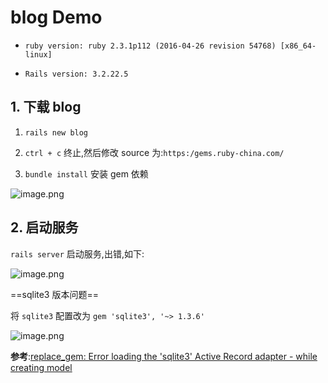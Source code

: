# blog Demo

- `ruby version: ruby 2.3.1p112 (2016-04-26 revision 54768) [x86_64-linux]`

- `Rails version: 3.2.22.5`

## 1. 下载 blog

1. `rails new blog`

2. `ctrl + c` 终止,然后修改 source 为:`https:/gems.ruby-china.com/`

3. `bundle install` 安装 gem 依赖

![image.png](http://ww1.sinaimg.cn/large/006alGmrgy1g78bpm0po9j30jk09ndhu.jpg)

## 2. 启动服务

`rails server` 启动服务,出错,如下:

![image.png](http://ww1.sinaimg.cn/large/006alGmrgy1g78bs7f216j31eo0ogwrd.jpg)

==sqlite3 版本问题==

将 `sqlite3` 配置改为 `gem 'sqlite3', '~> 1.3.6'`

![image.png](http://ww1.sinaimg.cn/large/006alGmrgy1g78bvhlxh2j30st0kuq5d.jpg)

**参考**:[replace_gem: Error loading the 'sqlite3' Active Record adapter - while creating model](https://stackoverflow.com/questions/54529739/replace-gem-error-loading-the-sqlite3-active-record-adapter-while-creating)
